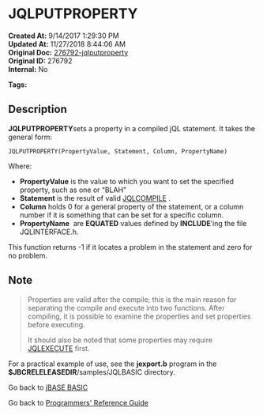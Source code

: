 # JQLPUTPROPERTY

**Created At:** 9/14/2017 1:29:30 PM  
**Updated At:** 11/27/2018 8:44:06 AM  
**Original Doc:** [276792-jqlputproperty](https://docs.jbase.com/36868-jbase-basic/276792-jqlputproperty)  
**Original ID:** 276792  
**Internal:** No  

**Tags:**
<badge text='record handling' vertical='middle' />
<badge text='query language' vertical='middle' />
<badge text='jql' vertical='middle' />

## Description

**JQLPUTPROPERTY**sets a property in a compiled jQL statement. It takes the general form:

```
JQLPUTPROPERTY(PropertyValue, Statement, Column, PropertyName)
```

Where:

- **PropertyValue** is the value to which you want to set the specified property, such as one or “BLAH”
- **Statement** is the result of valid [JQLCOMPILE](./../jqlcompile) .
- **Column** holds 0 for a general property of the statement, or a column number if it is something that can be set for a specific column.
- **PropertyName**  are **EQUATED** values defined by **INCLUDE**’ing the file JQLINTERFACE.h.

This function returns -1 if it locates a problem in the statement and zero for no problem.

## Note

> Properties are valid after the compile; this is the main reason for separating the compile and execute into two functions. After compiling, it is possible to examine the properties and set properties before executing.
>
> It should also be noted that some properties may require [JQLEXECUTE](./../jqlexecute) first.

For a practical example of use, see the **jexport.b** program in the **$JBCRELELEASEDIR**/samples/JQLBASIC directory.

Go back to [jBASE BASIC](./../README.md)

Go back to [Programmers' Reference Guide](./../../reference-guides/jbc/README.md)

